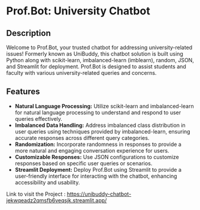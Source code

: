 # Prof.Bot: University Chatbot

## Description

Welcome to Prof.Bot, your trusted chatbot for addressing university-related issues! Formerly known as UniBuddy, this chatbot solution is built using Python along with scikit-learn, imbalanced-learn (imblearn), random, JSON, and Streamlit for deployment. Prof.Bot is designed to assist students and faculty with various university-related queries and concerns.

## Features

- **Natural Language Processing:** Utilize scikit-learn and imbalanced-learn for natural language processing to understand and respond to user queries effectively.
- **Imbalanced Data Handling:** Address imbalanced class distribution in user queries using techniques provided by imbalanced-learn, ensuring accurate responses across different query categories.
- **Randomization:** Incorporate randomness in responses to provide a more natural and engaging conversation experience for users.
- **Customizable Responses:** Use JSON configurations to customize responses based on specific user queries or scenarios.
- **Streamlit Deployment:** Deploy Prof.Bot using Streamlit to provide a user-friendly interface for interacting with the chatbot, enhancing accessibility and usability.

Link to visit the Project :
https://unibuddy-chatbot-jekwqeadz2qmsfb6veqsjk.streamlit.app/
